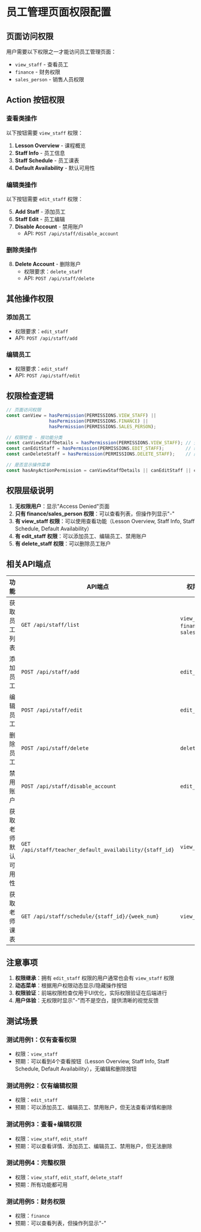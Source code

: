 # 员工管理页面权限配置

## 页面访问权限

用户需要以下权限之一才能访问员工管理页面：

- `view_staff` - 查看员工
- `finance` - 财务权限 
- `sales_person` - 销售人员权限

## Action 按钮权限

### 查看类操作

以下按钮需要 `view_staff` 权限：

1. **Lesson Overview** - 课程概览
2. **Staff Info** - 员工信息
3. **Staff Schedule** - 员工课表
4. **Default Availability** - 默认可用性

### 编辑类操作

以下按钮需要 `edit_staff` 权限：

5. **Add Staff** - 添加员工
6. **Staff Edit** - 员工编辑
7. **Disable Account** - 禁用账户
   - API: `POST /api/staff/disable_account`

### 删除类操作

8. **Delete Account** - 删除账户
   - 权限要求：`delete_staff`
   - API: `POST /api/staff/delete`

## 其他操作权限

### 添加员工
- 权限要求：`edit_staff`
- API: `POST /api/staff/add`

### 编辑员工
- 权限要求：`edit_staff`
- API: `POST /api/staff/edit`

## 权限检查逻辑

```typescript
// 页面访问权限
const canView = hasPermission(PERMISSIONS.VIEW_STAFF) || 
                hasPermission(PERMISSIONS.FINANCE) || 
                hasPermission(PERMISSIONS.SALES_PERSON);

// 权限检查 - 按功能分类
const canViewStaffDetails = hasPermission(PERMISSIONS.VIEW_STAFF); // 查看类功能
const canEditStaff = hasPermission(PERMISSIONS.EDIT_STAFF);        // 编辑类功能  
const canDeleteStaff = hasPermission(PERMISSIONS.DELETE_STAFF);    // 删除功能

// 是否显示操作菜单
const hasAnyActionPermission = canViewStaffDetails || canEditStaff || canDeleteStaff;
```

## 权限层级说明

1. **无权限用户**：显示"Access Denied"页面
2. **只有 finance/sales_person 权限**：可以查看列表，但操作列显示"-"
3. **有 view_staff 权限**：可以使用查看功能（Lesson Overview, Staff Info, Staff Schedule, Default Availability）
4. **有 edit_staff 权限**：可以添加员工、编辑员工、禁用账户
5. **有 delete_staff 权限**：可以删除员工账户

## 相关API端点

| 功能 | API端点 | 权限要求 |
|------|---------|----------|
| 获取员工列表 | `GET /api/staff/list` | `view_staff` \| `finance` \| `sales_person` |
| 添加员工 | `POST /api/staff/add` | `edit_staff` |
| 编辑员工 | `POST /api/staff/edit` | `edit_staff` |
| 删除员工 | `POST /api/staff/delete` | `delete_staff` |
| 禁用账户 | `POST /api/staff/disable_account` | `edit_staff` |
| 获取老师默认可用性 | `GET /api/staff/teacher_default_availability/{staff_id}` | `view_staff` |
| 获取老师课表 | `GET /api/staff/schedule/{staff_id}/{week_num}` | `view_staff` |

## 注意事项

1. **权限继承**：拥有 `edit_staff` 权限的用户通常也会有 `view_staff` 权限
2. **动态菜单**：根据用户权限动态显示/隐藏操作按钮
3. **权限验证**：前端权限检查仅用于UI优化，实际权限验证在后端进行
4. **用户体验**：无权限时显示"-"而不是空白，提供清晰的视觉反馈

## 测试场景

### 测试用例1：仅有查看权限
- 权限：`view_staff`
- 预期：可以看到4个查看按钮（Lesson Overview, Staff Info, Staff Schedule, Default Availability），无编辑和删除按钮

### 测试用例2：仅有编辑权限
- 权限：`edit_staff`
- 预期：可以添加员工、编辑员工、禁用账户，但无法查看详情和删除

### 测试用例3：查看+编辑权限
- 权限：`view_staff`, `edit_staff`
- 预期：可以查看详情、添加员工、编辑员工、禁用账户，但无法删除

### 测试用例4：完整权限
- 权限：`view_staff`, `edit_staff`, `delete_staff`
- 预期：所有功能都可用

### 测试用例5：财务权限
- 权限：`finance`
- 预期：可以查看列表，但操作列显示"-" 